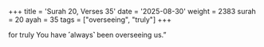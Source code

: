 +++
title = 'Surah 20, Verses 35'
date = '2025-08-30'
weight = 2383
surah = 20
ayah = 35
tags = ["overseeing", "truly"]
+++

for truly You have ˹always˺ been overseeing us.”